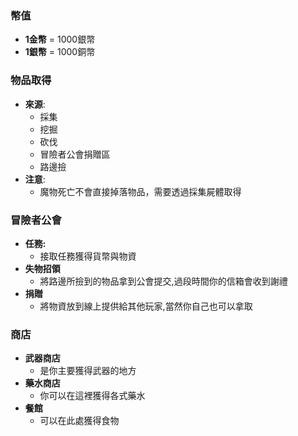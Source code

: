 ### 幣值
- **1金幣** = 1000銀幣  
- **1銀幣** = 1000銅幣  

### 物品取得
- **來源**:  
    - 採集  
    - 挖掘  
    - 砍伐  
    - 冒險者公會捐贈區  
    - 路邊撿  
- **注意**:  
    - 魔物死亡不會直接掉落物品，需要透過採集屍體取得

### 冒險者公會
- **任務:**
    - 接取任務獲得貨幣與物資
- **失物招領**
    - 將路邊所撿到的物品拿到公會提交,過段時間你的信箱會收到謝禮
- **捐贈**
    - 將物資放到線上提供給其他玩家,當然你自己也可以拿取

### 商店
- **武器商店**
    - 是你主要獲得武器的地方
- **藥水商店**
    - 你可以在這裡獲得各式藥水
- **餐館**
    - 可以在此處獲得食物
